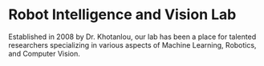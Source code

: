 # Robot Intelligence and Vision Lab

Established in 2008 by Dr. Khotanlou, our lab has been a place for talented researchers specializing in various aspects of Machine Learning, Robotics, and Computer Vision.